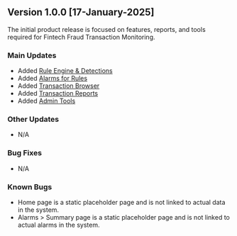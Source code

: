 ## Version 1.0.0 [17-January-2025]
The initial product release is focused on features, reports, and tools required for Fintech Fraud Transaction Monitoring.

### Main Updates
- Added [Rule Engine & Detections](../tutorials/RuleEngine.md)
- Added [Alarms for Rules](../tutorials/Alarms.md)
- Added [Transaction Browser](https://github.com/LatroServices/test.github.io/blob/Tutorials-Web-App/Transaction%20Browser.md)
- Added [Transaction Reports](https://github.com/LatroServices/test.github.io/blob/Tutorials-Web-App/Transaction%20Reports.md)
- Added [Admin Tools](https://github.com/LatroServices/test.github.io/blob/Tutorials-Web-App/Admin.md)

### Other Updates
- N/A

### Bug Fixes
- N/A

### Known Bugs
- Home page is a static placeholder page and is not linked to actual data in the system.
- Alarms > Summary page is a static placeholder page and is not linked to actual alarms in the system. 
